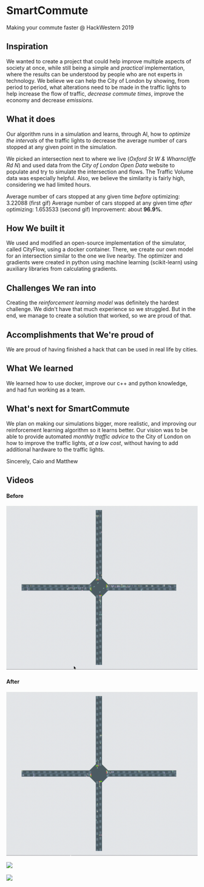 # SmartCommute
Making your commute faster @ HackWestern 2019

## Inspiration
We wanted to create a project that could help improve multiple aspects of society at once, while still being a simple and *practical* implementation, where the results can be understood by people who are not experts in technology. We believe we can help the City of London by showing, from period to period, what alterations need to be made in the traffic lights to help increase the flow of traffic, *decrease commute times*, improve the economy and decrease *emissions*.

## What it does
Our algorithm runs in a simulation and learns, through AI, how to *optimize the intervals* of the traffic lights to decrease the average number of cars stopped at any given point in the simulation.

We picked an intersection next to where we live (*Oxford St W & Wharncliffe Rd N*) and used data from the *City of London Open Data* website to populate and try to simulate the intersection and flows. The Traffic Volume data was especially helpful. Also, we believe the similarity is fairly high, considering we had limited hours. 

Average number of cars stopped at any given time *before* optimizing: 3.22088 (first gif)
Average number of cars stopped at any given time *after* optimizing: 1.653533 (second gif)
Improvement: about **96.9%**.

## How We built it
We used and modified an open-source implementation of the simulator, called CityFlow, using a docker container. There, we create our own model for an intersection similar to the one we live nearby. 
The optimizer and gradients were created in python using machine learning (scikit-learn) using auxiliary libraries from calculating gradients.

## Challenges We ran into
Creating the *reinforcement learning model* was definitely the hardest challenge. We didn't have that much experience so we struggled. But in the end, we manage to create a solution that worked, so we are proud of that.

## Accomplishments that We're proud of
We are proud of having finished a hack that can be used in real life by cities.

## What We learned
We learned how to use docker, improve our c++ and python knowledge, and had fun working as a team.

## What's next for SmartCommute
We plan on making our simulations bigger, more realistic, and improving our reinforcement learning algorithm so it learns better.
Our vision was to be able to provide automated *monthly traffic advice* to the City of London on how to improve the traffic lights, *at a low cost*, without having to add additional hardware to the traffic lights.

Sincerely,
Caio and Matthew

## Videos
#### Before
![](/demo/before.gif)

#### After
![](demo/after.gif)

![](/imgs/https://github.com/CaioCamatta/SmartCommute/blob/master/imgs/74572859_741480603013835_4439537402716880896_n.png.jpg)

![](imgs/https://github.com/CaioCamatta/SmartCommute/blob/master/imgs/78730373_1024251991256961_838824172518899712_n.png)
